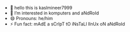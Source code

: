 - 👋 hello this is kaslmineer7999
- 👀 I’m interested in komputers and aNdRoId
- 😄 Pronouns: he/him
- ⚡ Fun fact: mAdE a sCrIpT tO iNsTaLl lInUx oN aNdRoId
<!---
holy f this is kaslmineer7999/kaslmineer7999 Readme.MD
--->
<!--
   __            __      _                 _______  ___  ___ 
  / /_____ ____ / /_ _  (_)__  ___ ___ ___/_  / _ \/ _ \/ _ \
 /  '_/ _ `(_-</ /  ' \/ / _ \/ -_) -_) __// /\_, /\_, /\_, /
/_/\_\\_,_/___/_/_/_/_/_/_//_/\__/\__/_/  /_//___//___//___/ 
                                                             

--->
